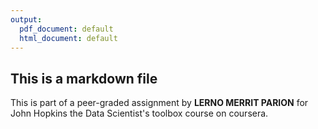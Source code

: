 ```yaml
---
output:
  pdf_document: default
  html_document: default
---
```

## This is a markdown file

This is part of a peer-graded assignment by **LERNO MERRIT PARION** for John Hopkins the Data Scientist's toolbox course on coursera.
